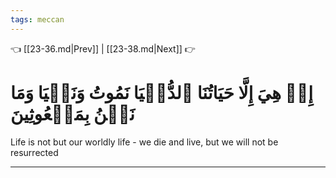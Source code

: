```yaml
---
tags: meccan
---
```


👈 [[23-36.md|Prev]] | [[23-38.md|Next]] 👉

# إِنۡ هِيَ إِلَّا حَيَاتُنَا ٱلدُّنۡيَا نَمُوتُ وَنَحۡيَا وَمَا نَحۡنُ بِمَبۡعُوثِينَ

Life is not but our worldly life - we die and live, but we will not be resurrected

---

